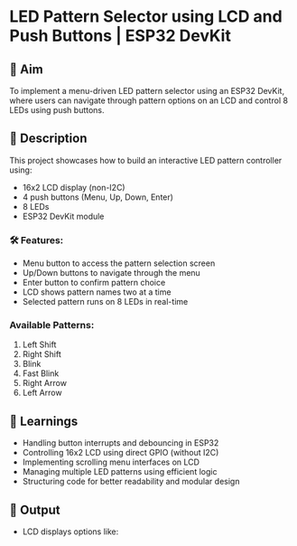 # LED Pattern Selector using LCD and Push Buttons | ESP32 DevKit

## 🎯 Aim

To implement a menu-driven LED pattern selector using an ESP32 DevKit, where users can navigate through pattern options on an LCD and control 8 LEDs using push buttons.

## 📖 Description

This project showcases how to build an interactive LED pattern controller using:
- 16x2 LCD display (non-I2C)
- 4 push buttons (Menu, Up, Down, Enter)
- 8 LEDs
- ESP32 DevKit module

### 🛠️ Features:
- Menu button to access the pattern selection screen
- Up/Down buttons to navigate through the menu
- Enter button to confirm pattern choice
- LCD shows pattern names two at a time
- Selected pattern runs on 8 LEDs in real-time

### Available Patterns:
1. Left Shift  
2. Right Shift  
3. Blink  
4. Fast Blink  
5. Right Arrow  
6. Left Arrow

## 🧠 Learnings

- Handling button interrupts and debouncing in ESP32
- Controlling 16x2 LCD using direct GPIO (without I2C)
- Implementing scrolling menu interfaces on LCD
- Managing multiple LED patterns using efficient logic
- Structuring code for better readability and modular design

## 📸 Output

- LCD displays options like:

